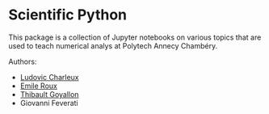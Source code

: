 # Scientific Python

This package is a collection of Jupyter notebooks on various topics that are used to teach numerical analys at Polytech Annecy Chambéry.

Authors:
* [Ludovic Charleux](mailto:ludovic.charleux@univ-smb.fr)
* [Emile Roux](mailto:emile.roux@univ-smb.fr)
* [Thibault Goyallon](mailto:thibault.goyallon@univ-smb.fr)
* Giovanni Feverati
